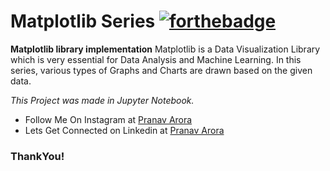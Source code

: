 # Matplotlib Series [![forthebadge](https://forthebadge.com/images/badges/made-with-python.svg)](https://forthebadge.com)

**Matplotlib library implementation**
Matplotlib is a Data Visualization Library which is very essential for Data Analysis and Machine Learning. In this series, various types of Graphs and Charts are drawn based on the given data.

*This Project was made in Jupyter Notebook.*

* Follow Me On Instagram at [Pranav Arora](https://www.instagram.com/arorapranav187)
* Lets Get Connected on Linkedin at [Pranav Arora](https://www.linkedin.com/in/pranav-arora-354b71bb/)


### ThankYou!

